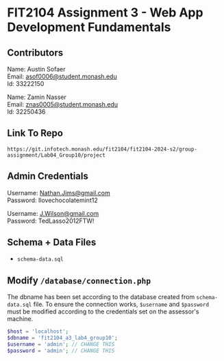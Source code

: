 # FIT2104 Assignment 3 - Web App Development Fundamentals

## Contributors

Name: Austin Sofaer  
Email: asof0006@student.monash.edu  
Id: 33222150

Name: Zamin Nasser  
Email: znas0005@student.monash.edu  
Id: 32250436

## Link To Repo

`https://git.infotech.monash.edu/fit2104/fit2104-2024-s2/group-assignment/Lab04_Group10/project`

## Admin Credentials

Username: Nathan.Jims@gmail.com  
Password: Ilovechocolatemint12

Username: J.Wilson@gmail.com  
Password: TedLasso2012FTW!

## Schema + Data Files

- `schema-data.sql`

## Modify `/database/connection.php`

The dbname has been set according to the database created from `schema-data.sql` file. To ensure the connection works, `$username` and `$password` must be modified according to the credentials set on the assessor's machine.

```php
$host = 'localhost';
$dbname = 'fit2104_a3_lab4_group10';
$username = 'admin'; // CHANGE THIS
$password = 'admin'; // CHANGE THIS
```
